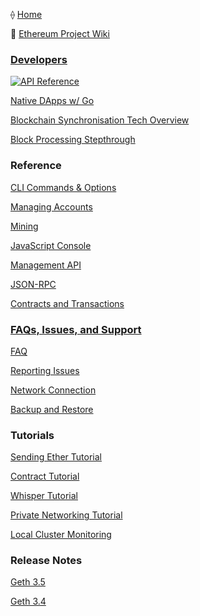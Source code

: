 ⟠ [Home](./Home)

:telescope: [Ethereum Project Wiki](https://github.com/ethereumproject/wiki/wiki)

### [Developers](./home#developers)

[![API Reference](https://camo.githubusercontent.com/915b7be44ada53c290eb157634330494ebe3e30a/68747470733a2f2f676f646f632e6f72672f6769746875622e636f6d2f676f6c616e672f6764646f3f7374617475732e737667
)](https://godoc.org/github.com/ethereumproject/go-ethereum)

[Native DApps w/ Go](./Native-DApps-in-Go)

[Blockchain Synchronisation Tech Overview](./Blockchain-Synchronisation)

[Block Processing Stepthrough](./Block-Processing)

### Reference

[CLI Commands & Options](./Command-Line-Options)

[Managing Accounts](./Managing-Accounts)

[Mining](./Mining)

[JavaScript Console](./JavaScript-Console)

[Management API](./Management-APIs)

[JSON-RPC](./JSON-RPC)

[Contracts and Transactions](./Contracts-and-Transactions)


### [FAQs, Issues, and Support](./home#issues-and-support)

[FAQ](./FAQ)

[Reporting Issues](./Home#reporting)

[Network Connection](./Connecting-to-the-network)

[Backup and Restore](./Backup-And-Restore)


### Tutorials

[Sending Ether Tutorial](./Sending-Ether-Tutorial)

[Contract Tutorial](./Contract-Tutorial)

[Whisper Tutorial](./Whisper-Tutorial)

[Private Networking Tutorial](./Private-Networking-Tutorial)

[Local Cluster Monitoring](./Local-Cluster-Monitoring-Tutorial)


### Release Notes

[Geth 3.5](./Release-3.5.0-Notes)

[Geth 3.4](./Release-3.4.0-Notes)
